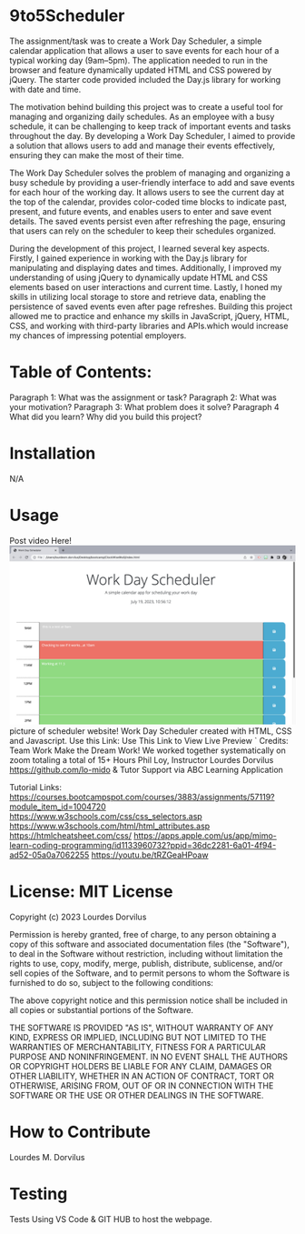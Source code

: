 # 9to5Scheduler

The assignment/task was to create a Work Day Scheduler, a simple calendar application that allows a user to save events for each hour of a typical working day (9am–5pm). The application needed to run in the browser and feature dynamically updated HTML and CSS powered by jQuery. The starter code provided included the Day.js library for working with date and time.

The motivation behind building this project was to create a useful tool for managing and organizing daily schedules. As an employee with a busy schedule, it can be challenging to keep track of important events and tasks throughout the day. By developing a Work Day Scheduler, I aimed to provide a solution that allows users to add and manage their events effectively, ensuring they can make the most of their time.

The Work Day Scheduler solves the problem of managing and organizing a busy schedule by providing a user-friendly interface to add and save events for each hour of the working day. It allows users to see the current day at the top of the calendar, provides color-coded time blocks to indicate past, present, and future events, and enables users to enter and save event details. The saved events persist even after refreshing the page, ensuring that users can rely on the scheduler to keep their schedules organized.

During the development of this project, I learned several key aspects. Firstly, I gained experience in working with the Day.js library for manipulating and displaying dates and times. Additionally, I improved my understanding of using jQuery to dynamically update HTML and CSS elements based on user interactions and current time. Lastly, I honed my skills in utilizing local storage to store and retrieve data, enabling the persistence of saved events even after page refreshes. Building this project allowed me to practice and enhance my skills in JavaScript, jQuery, HTML, CSS, and working with third-party libraries and APIs.which would increase my chances of impressing potential employers.

# Table of Contents:

Paragraph 1: What was the assignment or task?
Paragraph 2: What was your motivation?
Paragraph 3: What problem does it solve?
Paragraph 4 What did you learn? Why did you build this project?

# Installation

N/A

# Usage

Post video Here!
<img src="./assets/images/workday.png" alt="Work day schedule">
picture of scheduler website!
Work Day Scheduler created with HTML, CSS and Javascript. Use this Link: Use This Link to View Live Preview `
Credits: Team Work Make the Dream Work! We worked together systematically on zoom totaling a total of 15+ Hours Phil Loy, Instructor Lourdes Dorvilus https://github.com/lo-mido & Tutor Support via ABC Learning Application

Tutorial Links: https://courses.bootcampspot.com/courses/3883/assignments/57119?module_item_id=1004720 https://www.w3schools.com/css/css_selectors.asp https://www.w3schools.com/html/html_attributes.asp https://htmlcheatsheet.com/css/ https://apps.apple.com/us/app/mimo-learn-coding-programming/id1133960732?ppid=36dc2281-6a01-4f94-ad52-05a0a7062255 https://youtu.be/tRZGeaHPoaw

# License: MIT License

Copyright (c) 2023 Lourdes Dorvilus

Permission is hereby granted, free of charge, to any person obtaining a copy of this software and associated documentation files (the "Software"), to deal in the Software without restriction, including without limitation the rights to use, copy, modify, merge, publish, distribute, sublicense, and/or sell copies of the Software, and to permit persons to whom the Software is furnished to do so, subject to the following conditions:

The above copyright notice and this permission notice shall be included in all copies or substantial portions of the Software.

THE SOFTWARE IS PROVIDED "AS IS", WITHOUT WARRANTY OF ANY KIND, EXPRESS OR IMPLIED, INCLUDING BUT NOT LIMITED TO THE WARRANTIES OF MERCHANTABILITY, FITNESS FOR A PARTICULAR PURPOSE AND NONINFRINGEMENT. IN NO EVENT SHALL THE AUTHORS OR COPYRIGHT HOLDERS BE LIABLE FOR ANY CLAIM, DAMAGES OR OTHER LIABILITY, WHETHER IN AN ACTION OF CONTRACT, TORT OR OTHERWISE, ARISING FROM, OUT OF OR IN CONNECTION WITH THE SOFTWARE OR THE USE OR OTHER DEALINGS IN THE SOFTWARE.

# How to Contribute

Lourdes M. Dorvilus

# Testing

Tests Using VS Code & GIT HUB to host the webpage.
